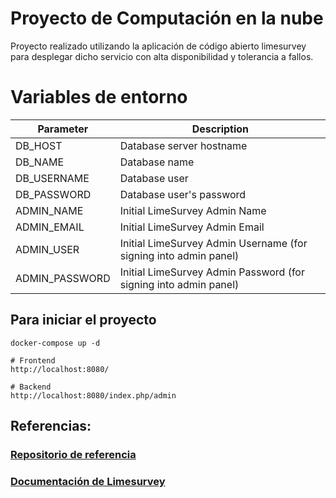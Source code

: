 # Proyecto de Computación en la nube

Proyecto realizado utilizando la aplicación de código abierto limesurvey para desplegar dicho servicio con alta disponibilidad y tolerancia a fallos.

# Variables de entorno

| Parameter      | Description                                                      |
| -------------- | ---------------------------------------------------------------- |
| DB_HOST        | Database server hostname                                         |
| DB_NAME        | Database name                                                    |
| DB_USERNAME    | Database user                                                    |
| DB_PASSWORD    | Database user's password                                         |
| ADMIN_NAME     | Initial LimeSurvey Admin Name                                    |
| ADMIN_EMAIL    | Initial LimeSurvey Admin Email                                   |
| ADMIN_USER     | Initial LimeSurvey Admin Username (for signing into admin panel) |
| ADMIN_PASSWORD | Initial LimeSurvey Admin Password (for signing into admin panel) |

## Para iniciar el proyecto

```
docker-compose up -d
```

```
# Frontend
http://localhost:8080/

# Backend
http://localhost:8080/index.php/admin
```

## Referencias:

### [Repositorio de referencia](https://github.com/martialblog/docker-limesurvey)

### [Documentación de Limesurvey](https://www.limesurvey.org/manual/)
